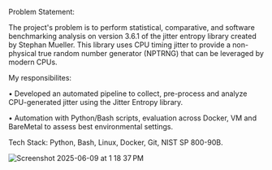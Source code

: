 Problem Statement: 

The project's problem is to perform statistical, comparative, and software benchmarking analysis on version 3.6.1 of the jitter entropy library created by Stephan Mueller. This library uses CPU timing jitter to provide a non-physical true random number generator (NPTRNG) that can be leveraged by modern CPUs.

My responsibilites:

•	Developed an automated pipeline to collect, pre-process and analyze CPU-generated jitter using the Jitter Entropy library.

•	Automation with Python/Bash scripts, evaluation across Docker, VM and BareMetal to assess best environmental settings.

Tech Stack: Python, Bash, Linux, Docker, Git, NIST SP 800-90B.

![Screenshot 2025-06-09 at 1 18 37 PM](https://github.com/user-attachments/assets/d034d9e3-37ea-4bac-9d78-b6a5f5f2ea02)
